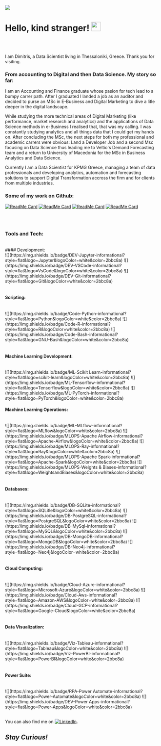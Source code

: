 <img src=https://s27389.pcdn.co/wp-content/uploads/2018/11/data-era-1013x440.jpeg />

# Hello, kind stranger! <img src="https://raw.githubusercontent.com/MartinHeinz/MartinHeinz/master/wave.gif" width="30px">

<br />
<br />

I am Dimitris, a Data Scientist living in Thessaloniki, Greece.
Thank you for visiting.
<br />

### From accounting to Digital and then Data Science. My story so far:

I am an Accounting and Finance graduate whose pasion for tech lead to a bumpy carrer path. After I graduated I landed a job as an auditor and decided to purse an MSc in E-Business and Digital Marketing to dive a litle deeper in the digital landscape. 

While studying the more technical areas of Digital Marketing (like performance, market research and analytics) and the applications of Data Science methods in e-Business I realised that, that was my calling. I was constantly studying analytics and all things data that I could get my hands on. After concluding the MSc, the next steps for both my professional and academic carrers were obvious: Land a Developer Job and a second Msc focusing on Data Science thus leading me to Veltio's Demand Forecasting team and a return to University of Macedonia for the MSc in Business Analytics and Data Science.

Currently I am a Data Scientist for KPMG Greece, managing a team of data professionals and developing analytics, automation and forecasting solutions to support Digital Transformation accross the firm and for clients from multiple industries.

### Some of my work on Github:

[![ReadMe Card](https://github-readme-stats.vercel.app/api/pin/?username=DimitriosTagkoulis&repo=Google-Analytics-and-Python)](https://github.com/DimitriosTagkoulis/Google-Analytics-and-Python) 
[![ReadMe Card](https://github-readme-stats.vercel.app/api/pin/?username=DimitriosTagkoulis&repo=Clustering-Stock-Movements)](https://github.com/DimitriosTagkoulis/Clustering-Stock-Movements) 
[![ReadMe Card](https://github-readme-stats.vercel.app/api/pin/?username=DimitriosTagkoulis&repo=XAI_Linked_Statistical_Data)](https://github.com/DimitriosTagkoulis/XAI_Linked_Statistical_Datas) 
[![ReadMe Card](https://github-readme-stats.vercel.app/api/pin/?username=DimitriosTagkoulis&repo=AirBnB_Price_Prediction)](https://github.com/DimitriosTagkoulis/AirBnB_Price_Prediction) 

<br />
<br />

### Tools and Tech:
<br />
#### Development:
<br />
![](https://img.shields.io/badge/DEV-Jupyter-informational?style=flat&logo=Jupyter&logoColor=white&color=2bbc8a)
![](https://img.shields.io/badge/DEV-VSCode-informational?style=flat&logo=VsCode&logoColor=white&color=2bbc8a)
![](https://img.shields.io/badge/DEV-Git-informational?style=flat&logo=Git&logoColor=white&color=2bbc8a)

<br />
<br />

#### Scripting:
<br />
![](https://img.shields.io/badge/Code-Python-informational?style=flat&logo=Python&logoColor=white&color=2bbc8a)
![](https://img.shields.io/badge/Code-R-informational?style=flat&logo=R&logoColor=white&color=2bbc8a)
![](https://img.shields.io/badge/Code-Bash-informational?style=flat&logo=GNU-Bash&logoColor=white&color=2bbc8a)

<br />
<br />

#### Machine Learning Development:
<br />
![](https://img.shields.io/badge/ML-Scikit Learn-informational?style=flat&logo=scikit-learn&logoColor=white&color=2bbc8a)
![](https://img.shields.io/badge/ML-Tensorflow-informational?style=flat&logo=Tensorflow&logoColor=white&color=2bbc8a)
![](https://img.shields.io/badge/ML-PyTorch-informational?style=flat&logo=PyTorch&logoColor=white&color=2bbc8a)

#### Machine Learning Operations:
<br />
![](https://img.shields.io/badge/ML-MLflow-informational?style=flat&logo=MLflow&logoColor=white&color=2bbc8a)
![](https://img.shields.io/badge/MLOPS-Apache Airflow-informational?style=flat&logo=Apache-Airflow&logoColor=white&color=2bbc8a)
![](https://img.shields.io/badge/MLOPS-Ray-informational?style=flat&logo=Ray&logoColor=white&color=2bbc8a)
![](https://img.shields.io/badge/MLOPS-Apache Spark-informational?style=flat&logo=Apache-Spark&logoColor=white&color=2bbc8a)
![](https://img.shields.io/badge/MLOPS-Weights & Biases-informational?style=flat&logo=WeightsandBiases&logoColor=white&color=2bbc8a)

<br />
<br />

#### Databases:
<br />
![](https://img.shields.io/badge/DB-SQLite-informational?style=flat&logo=SQLitle&logoColor=white&color=2bbc8a)
![](https://img.shields.io/badge/DB-PostgreSQL-informational?style=flat&logo=PostgreSQL&logoColor=white&color=2bbc8a)
![](https://img.shields.io/badge/DB-MySql-informational?style=flat&logo=MySQL&logoColor=white&color=2bbc8a)
![](https://img.shields.io/badge/DB-MongoDB-informational?style=flat&logo=MongoDB&logoColor=white&color=2bbc8a)
![](https://img.shields.io/badge/DB-Neo4j-informational?style=flat&logo=Neo4j&logoColor=white&color=2bbc8a)

<br />
<br />

#### Cloud Computing:
<br />
![](https://img.shields.io/badge/Cloud-Azure-informational?style=flat&logo=Microsoft-Azure&logoColor=white&color=2bbc8a)
![](https://img.shields.io/badge/Cloud-Aws-informational?style=flat&logo=Amazon-AWS&logoColor=white&color=2bbc8a)
![](https://img.shields.io/badge/Cloud-GCP-informational?style=flat&logo=Google-Cloud&logoColor=white&color=2bbc8a)

<br />
<br />

#### Data Visualization:
<br />
![](https://img.shields.io/badge/Viz-Tableau-informational?style=flat&logo=Tableau&logoColor=white&color=2bbc8a)
![](https://img.shields.io/badge/Viz-PowerBI-informational?style=flat&logo=PowerBI&logoColor=white&color=2bbc8a)

<br />
<br />

#### Power Suite:
<br />
![](https://img.shields.io/badge/RPA-Power Automate-informational?style=flat&logo=Power-Automate&logoColor=white&color=2bbc8a)
![](https://img.shields.io/badge/DEV-Power Apps-informational?style=flat&logo=Power-Apps&logoColor=white&color=2bbc8a)

<br />
<br />


<!-- Actual text -->

You can also find me on [![LinkedIn][2.2]][2].

<!-- Icons -->


[2.2]: https://raw.githubusercontent.com/MartinHeinz/MartinHeinz/master/linkedin-3-16.png (LinkedIn icon without padding)

<!-- Links to your social media accounts -->


[2]: https://www.linkedin.com/in/dimitrios-tagkoulis/


## <em>Stay Curious!</em>
